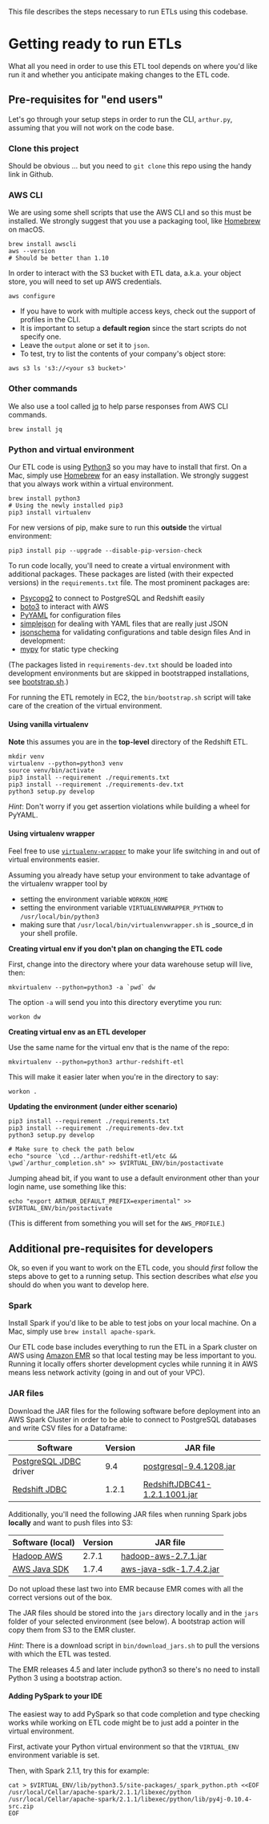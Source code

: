 This file describes the steps necessary to run ETLs using this codebase.

# Getting ready to run ETLs

What all you need in order to use this ETL tool depends on where you'd like run it and whether you anticipate
making changes to the ETL code.

## Pre-requisites for "end users"

Let's go through your setup steps in order to run the CLI, `arthur.py`, assuming that you will not work on the code base.

### Clone this project

Should be obvious ... but you need to `git clone` this repo using the handy link in Github.

### AWS CLI

We are using some shell scripts that use the AWS CLI and so this must be installed. We strongly suggest
that you use a packaging tool, like [Homebrew](https://brew.sh/) on macOS.
```shell
brew install awscli
aws --version
# Should be better than 1.10
```

In order to interact with the S3 bucket with ETL data, a.k.a. your object store, you will need
to set up AWS credentials.
```shell
aws configure
```
* If you have to work with multiple access keys, check out the support of profiles in the CLI.
* It is important to setup a **default region** since the start scripts do not specify one.
* Leave the `output` alone or set it to `json`.
* To test, try to list the contents of your company's object store:
```shell
aws s3 ls 's3://<your s3 bucket>'
```

### Other commands

We also use a tool called [jq](https://stedolan.github.io/jq/manual/v1.5/) to help parse responses
from AWS CLI commands.
```shell
brew install jq
```

### Python and virtual environment

Our ETL code is using [Python3](https://docs.python.org/3/) so you may have to install that first.
On a Mac, simply use [Homebrew](http://brew.sh/) for an easy installation.
We strongly suggest that you always work within a virtual environment.
```shell
brew install python3
# Using the newly installed pip3
pip3 install virtualenv
```

For new versions of pip, make sure to run this **outside** the virtual environment:
```
pip3 install pip --upgrade --disable-pip-version-check
```

To run code locally, you'll need to create a virtual environment with additional packages.
These packages are listed (with their expected versions) in the `requirements.txt` file.
The most prominent packages are:
* [Psycopg2](http://initd.org/psycopg/docs/) to connect to PostgreSQL and Redshift easily
* [boto3](https://boto3.readthedocs.org/en/latest/) to interact with AWS
* [PyYAML](http://pyyaml.org/wiki/PyYAML) for configuration files
* [simplejson](https://pypi.python.org/pypi/simplejson/) for dealing with YAML files that are really just JSON
* [jsonschema](https://github.com/Julian/jsonschema) for validating configurations and table design files
And in development:
* [mypy](http://mypy-lang.org/) for static type checking

(The packages listed in `requirements-dev.txt` should be loaded into development environments
but are skipped in bootstrapped installations, see [bootstrap.sh](./bin/bootstrap.sh).)

For running the ETL remotely in EC2, the `bin/bootstrap.sh` script will take care of the creation
of the virtual environment.

#### Using vanilla virtualenv

**Note** this assumes you are in the **top-level** directory of the Redshift ETL.

```shell
mkdir venv
virtualenv --python=python3 venv
source venv/bin/activate
pip3 install --requirement ./requirements.txt
pip3 install --requirement ./requirements-dev.txt
python3 setup.py develop
```

_Hint_: Don't worry if you get assertion violations while building a wheel for PyYAML.

#### Using virtualenv wrapper

Feel free to use [`virtualenv-wrapper`](https://virtualenvwrapper.readthedocs.io/en/latest/) to make
your life switching in and out of virtual environments easier.

Assuming you already have setup your environment to take advantage of the virtualenv wrapper tool
by
* setting the environment variable `WORKON_HOME`
* setting the environment variable `VIRTUALENVWRAPPER_PYTHON` to `/usr/local/bin/python3`
* making sure that `/usr/local/bin/virtualenvwrapper.sh` is _source_d in your shell profile.

**Creating virtual env if you don't plan on changing the ETL code**

First, change into the directory where your data warehouse setup will live, then:
```shell
mkvirtualenv --python=python3 -a `pwd` dw
```
The option `-a` will send you into this directory everytime you run:
```
workon dw
```

**Creating virtual env as an ETL developer**

Use the same name for the virtual env that is the name of the repo:
```shell
mkvirtualenv --python=python3 arthur-redshift-etl
```
This will make it easier later when you're in the directory to say:
```
workon .
```

**Updating the environment (under either scenario)**
```
pip3 install --requirement ./requirements.txt
pip3 install --requirement ./requirements-dev.txt
python3 setup.py develop

# Make sure to check the path below
echo "source `\cd ../arthur-redshift-etl/etc && \pwd`/arthur_completion.sh" >> $VIRTUAL_ENV/bin/postactivate
```

Jumping ahead bit, if you want to use a default environment other than your login name, use something like this:
```
echo "export ARTHUR_DEFAULT_PREFIX=experimental" >> $VIRTUAL_ENV/bin/postactivate
```

(This is different from something you will set for the `AWS_PROFILE`.)

## Additional pre-requisites for developers

Ok, so even if you want to work on the ETL code, you should *first* follow the steps above to get to a running setup.
This section describes what *else* you should do when you want to develop here.

### Spark

Install Spark if you'd like to be able to test jobs on your local machine.
On a Mac, simply use `brew install apache-spark`.

Our ETL code base includes everything to run the ETL in a Spark cluster on AWS
using [Amazon EMR](https://aws.amazon.com/elasticmapreduce/) so that local testing may be less important to you.
Running it locally offers shorter development cycles while running it in AWS means less network activity (going in
and out of your VPC).

### JAR files

Download the JAR files for the following software before deployment into an AWS Spark Cluster in order
to be able to connect to PostgreSQL databases and write CSV files for a Dataframe:

| Software | Version | JAR file  |
|---|---|---|
| [PostgreSQL JDBC](https://jdbc.postgresql.org/) driver | 9.4 | [postgresql-9.4.1208.jar](https://jdbc.postgresql.org/download/postgresql-9.4.1208.jar) |
| [Redshift JDBC](http://docs.aws.amazon.com/redshift/latest/mgmt/configure-jdbc-connection.html#download-jdbc-driver) | 1.2.1 | [RedshiftJDBC41-1.2.1.1001.jar](https://s3.amazonaws.com/redshift-downloads/drivers/RedshiftJDBC41-1.2.1.1001.jar) |

Additionally, you'll need the following JAR files when running Spark jobs **locally** and want to push files into S3:

| Software (local) | Version | JAR file  |
|---|---|---|
| [Hadoop AWS](https://hadoop.apache.org/docs/r2.7.1/api/org/apache/hadoop/fs/s3native/NativeS3FileSystem.html) | 2.7.1 | [hadoop-aws-2.7.1.jar](http://central.maven.org/maven2/org/apache/hadoop/hadoop-aws/2.7.1/hadoop-aws-2.7.1.jar) |
| [AWS Java SDK](https://aws.amazon.com/sdk-for-java/) | 1.7.4 | [aws-java-sdk-1.7.4.2.jar](http://central.maven.org/maven2/com/amazonaws/aws-java-sdk/1.7.4.2/aws-java-sdk-1.7.4.2.jar) |

Do not upload these last two into EMR because EMR comes with all the correct versions out of the box.

The JAR files should be stored into the `jars` directory locally and in the `jars` folder of your selected
environment (see below).  A bootstrap action will copy them from S3 to the EMR cluster.

_Hint_: There is a download script in `bin/download_jars.sh` to pull the versions with which the ETL was tested.

The EMR releases 4.5 and later include python3 so there's no need to install Python 3 using a bootstrap action.

#### Adding PySpark to your IDE

The easiest way to add PySpark so that code completion and type checking works while working on ETL code
might be to just add a pointer in the virtual environment.

First, activate your Python virtual environment so that the `VIRTUAL_ENV` environment variable is set.

Then, with Spark 2.1.1, try this for example:
```shell
cat > $VIRTUAL_ENV/lib/python3.5/site-packages/_spark_python.pth <<EOF
/usr/local/Cellar/apache-spark/2.1.1/libexec/python
/usr/local/Cellar/apache-spark/2.1.1/libexec/python/lib/py4j-0.10.4-src.zip
EOF
```
